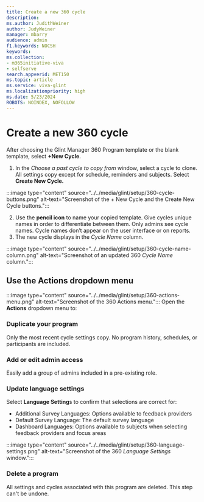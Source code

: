 ```yaml
---
title: Create a new 360 cycle
description: 
ms.author: JudithWeiner
author: JudyWeiner
manager: mbarry
audience: admin
f1.keywords: NOCSH
keywords: 
ms.collection:  
- m365initiative-viva
- selfserve 
search.appverid: MET150 
ms.topic: article
ms.service: viva-glint
ms.localizationpriority: high
ms.date: 5/23/2024
ROBOTS: NOINDEX, NOFOLLOW
---
```


# Create a new 360 cycle

After choosing the Glint Manager 360 Program template or the blank template, select **+New Cycle**.

1. In the *Choose a past cycle to copy from* window, select a cycle to clone. All settings copy except for schedule, reminders and subjects. Select **Create New Cycle.**

:::image type="content" source="../../media/glint/setup/360-cycle-buttons.png" alt-text="Screenshot of the + New Cycle and the Create New Cycle buttons.":::

2. Use the **pencil icon** to name your copied template. Give cycles unique names in order to differentiate between them. Only admins see cycle names. Cycle names don’t appear on the user interface or on reports.
3. The new cycle displays in the *Cycle Name* column.

:::image type="content" source="../../media/glint/setup/360-cycle-name-column.png" alt-text="Screenshot of an updated 360 *Cycle Name* column.":::

## Use the Actions dropdown menu

:::image type="content" source="../../media/glint/setup/360-actions-menu.png" alt-text="Screenshot of the 360 Actions menu.":::
Open the **Actions** dropdown menu to:

### Duplicate your program
Only the most recent cycle settings copy. No program history, schedules, or participants are included.

### Add or edit admin access 
Easily add a group of admins included in a pre-existing role.

### Update language settings
Select **Language Setting**s to confirm that selections are correct for:
- Additional Survey Languages: Options available to feedback providers
- Default Survey Language: The default survey language
- Dashboard Languages: Options available to subjects when selecting feedback providers and focus areas

:::image type="content" source="../../media/glint/setup/360-language-settings.png" alt-text="Screenshot of the 360 *Language Settings* window.":::

### Delete a program
All settings and cycles associated with this program are deleted. This step can't be undone.




